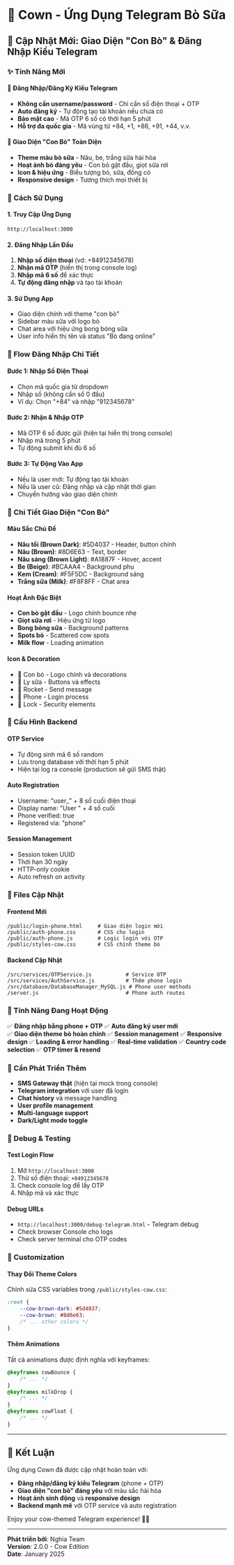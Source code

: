 # 🐄 Cown - Ứng Dụng Telegram Bò Sữa

## 🎉 Cập Nhật Mới: Giao Diện "Con Bò" & Đăng Nhập Kiểu Telegram

### ✨ Tính Năng Mới

#### 🔐 Đăng Nhập/Đăng Ký Kiểu Telegram

- **Không cần username/password** - Chỉ cần số điện thoại + OTP
- **Auto đăng ký** - Tự động tạo tài khoản nếu chưa có
- **Bảo mật cao** - Mã OTP 6 số có thời hạn 5 phút
- **Hỗ trợ đa quốc gia** - Mã vùng từ +84, +1, +86, +91, +44, v.v.

#### 🎨 Giao Diện "Con Bò" Toàn Diện

- **Theme màu bò sữa** - Nâu, be, trắng sữa hài hòa
- **Hoạt ảnh bò đáng yêu** - Con bò gật đầu, giọt sữa rơi
- **Icon & hiệu ứng** - Biểu tượng bò, sữa, đồng cỏ
- **Responsive design** - Tương thích mọi thiết bị

### 🚀 Cách Sử Dụng

#### 1. Truy Cập Ứng Dụng

```
http://localhost:3000
```

#### 2. Đăng Nhập Lần Đầu

1. **Nhập số điện thoại** (vd: +84912345678)
2. **Nhận mã OTP** (hiển thị trong console log)
3. **Nhập mã 6 số** để xác thực
4. **Tự động đăng nhập** và tạo tài khoản

#### 3. Sử Dụng App

- Giao diện chính với theme "con bò"
- Sidebar màu sữa với logo bò
- Chat area với hiệu ứng bong bóng sữa
- User info hiển thị tên và status "Bò đang online"

### 📱 Flow Đăng Nhập Chi Tiết

#### Bước 1: Nhập Số Điện Thoại

- Chọn mã quốc gia từ dropdown
- Nhập số (không cần số 0 đầu)
- Ví dụ: Chọn "+84" và nhập "912345678"

#### Bước 2: Nhận & Nhập OTP

- Mã OTP 6 số được gửi (hiện tại hiển thị trong console)
- Nhập mã trong 5 phút
- Tự động submit khi đủ 6 số

#### Bước 3: Tự Động Vào App

- Nếu là user mới: Tự động tạo tài khoản
- Nếu là user cũ: Đăng nhập và cập nhật thời gian
- Chuyển hướng vào giao diện chính

### 🎨 Chi Tiết Giao Diện "Con Bò"

#### Màu Sắc Chủ Đề

- **Nâu tối (Brown Dark)**: #5D4037 - Header, button chính
- **Nâu (Brown)**: #8D6E63 - Text, border
- **Nâu sáng (Brown Light)**: #A1887F - Hover, accent
- **Be (Beige)**: #BCAAA4 - Background phụ
- **Kem (Cream)**: #F5F5DC - Background sáng
- **Trắng sữa (Milk)**: #F8F8FF - Chat area

#### Hoạt Ảnh Đặc Biệt

- **Con bò gật đầu** - Logo chính bounce nhẹ
- **Giọt sữa rơi** - Hiệu ứng từ logo
- **Bong bóng sữa** - Background patterns
- **Spots bò** - Scattered cow spots
- **Milk flow** - Loading animation

#### Icon & Decoration

- 🐄 Con bò - Logo chính và decorations
- 🥛 Ly sữa - Buttons và effects
- 🚀 Rocket - Send message
- 📱 Phone - Login process
- 🔐 Lock - Security elements

### 🔧 Cấu Hình Backend

#### OTP Service

- Tự động sinh mã 6 số random
- Lưu trong database với thời hạn 5 phút
- Hiện tại log ra console (production sẽ gửi SMS thật)

#### Auto Registration

- Username: "user\_" + 8 số cuối điện thoại
- Display name: "User " + 4 số cuối
- Phone verified: true
- Registered via: "phone"

#### Session Management

- Session token UUID
- Thời hạn 30 ngày
- HTTP-only cookie
- Auto refresh on activity

### 📂 Files Cập Nhật

#### Frontend Mới

```
/public/login-phone.html     # Giao diện login mới
/public/auth-phone.css       # CSS cho login
/public/auth-phone.js        # Logic login với OTP
/public/styles-cow.css       # CSS chính theme bò
```

#### Backend Cập Nhật

```
/src/services/OTPService.js           # Service OTP
/src/services/AuthService.js          # Thêm phone login
/src/database/DatabaseManager_MySQL.js # Phone user methods
/server.js                            # Phone auth routes
```

### 🎯 Tính Năng Đang Hoạt Động

✅ **Đăng nhập bằng phone + OTP**
✅ **Auto đăng ký user mới**  
✅ **Giao diện theme bò hoàn chỉnh**
✅ **Session management**
✅ **Responsive design**
✅ **Loading & error handling**
✅ **Real-time validation**
✅ **Country code selection**
✅ **OTP timer & resend**

### 🚧 Cần Phát Triển Thêm

- **SMS Gateway thật** (hiện tại mock trong console)
- **Telegram integration** với user đã login
- **Chat history** và message handling
- **User profile management**
- **Multi-language support**
- **Dark/Light mode toggle**

### 🐞 Debug & Testing

#### Test Login Flow

1. Mở `http://localhost:3000`
2. Thử số điện thoại: `+84912345678`
3. Check console log để lấy OTP
4. Nhập mã và xác thực

#### Debug URLs

- `http://localhost:3000/debug-telegram.html` - Telegram debug
- Check browser Console cho logs
- Check server terminal cho OTP codes

### 🎨 Customization

#### Thay Đổi Theme Colors

Chỉnh sửa CSS variables trong `/public/styles-cow.css`:

```css
:root {
    --cow-brown-dark: #5d4037;
    --cow-brown: #8d6e63;
    /* ... other colors */
}
```

#### Thêm Animations

Tất cả animations được định nghĩa với keyframes:

```css
@keyframes cowBounce {
    /* ... */
}
@keyframes milkDrop {
    /* ... */
}
@keyframes cowFloat {
    /* ... */
}
```

---

## 🎉 Kết Luận

Ứng dụng Cown đã được cập nhật hoàn toàn với:

- **Đăng nhập/đăng ký kiểu Telegram** (phone + OTP)
- **Giao diện "con bò" đáng yêu** với màu sắc hài hòa
- **Hoạt ảnh sinh động** và **responsive design**
- **Backend mạnh mẽ** với OTP service và auto registration

Enjoy your cow-themed Telegram experience! 🐄🥛

---

**Phát triển bởi**: Nghia Team  
**Version**: 2.0.0 - Cow Edition  
**Date**: January 2025

